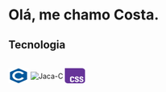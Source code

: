 # Olá, me chamo Costa.

## Tecnologia
<div style="display: inline_block"><br>
  <img align="center" alt="Jaca-C" height="30" width="40" src="https://raw.githubusercontent.com/devicons/devicon/master/icons/c/c-plain.svg">
  <img align="center" alt="Jaca-C" height="30" width="40" src="https://raw.githubusercontent.com/devicons/devicon/master/icons/html/html-plain.svg">
  <img align="center" alt="Jaca-C" height="30" width="40" src="https://raw.githubusercontent.com/devicons/devicon/master/icons/css/css-plain.svg">
</div>
